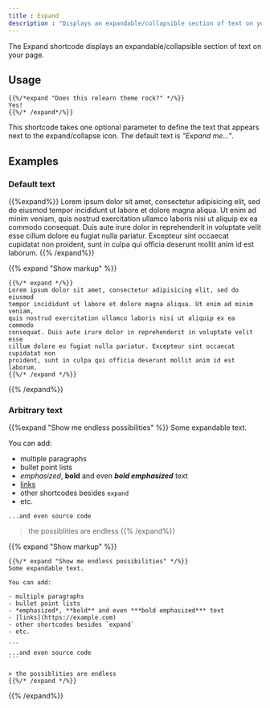 ```yaml
---
title : Expand
description : "Displays an expandable/collapsible section of text on your page"
---
```


The Expand shortcode displays an expandable/collapsible section of text on your page.

## Usage

````
{{%/*expand "Does this relearn theme rock?" */%}}
Yes!
{{%/* /expand*/%}}
````

This shortcode takes one optional parameter to define the text that appears next to the expand/collapse icon. The default text is *"Expand me..."*.

## Examples

### Default text

{{%expand%}}
Lorem ipsum dolor sit amet, consectetur adipisicing elit, sed do eiusmod
tempor incididunt ut labore et dolore magna aliqua. Ut enim ad minim veniam,
quis nostrud exercitation ullamco laboris nisi ut aliquip ex ea commodo
consequat. Duis aute irure dolor in reprehenderit in voluptate velit esse
cillum dolore eu fugiat nulla pariatur. Excepteur sint occaecat cupidatat non
proident, sunt in culpa qui officia deserunt mollit anim id est laborum.
{{% /expand%}}

{{% expand "Show markup" %}}
````
{{%/* expand */%}}
Lorem ipsum dolor sit amet, consectetur adipisicing elit, sed do eiusmod
tempor incididunt ut labore et dolore magna aliqua. Ut enim ad minim veniam,
quis nostrud exercitation ullamco laboris nisi ut aliquip ex ea commodo
consequat. Duis aute irure dolor in reprehenderit in voluptate velit esse
cillum dolore eu fugiat nulla pariatur. Excepteur sint occaecat cupidatat non
proident, sunt in culpa qui officia deserunt mollit anim id est laborum.
{{%/* /expand */%}}
````
{{% /expand%}}

### Arbitrary text

{{%expand "Show me endless possibilities" %}}
Some expandable text.

You can add:

- multiple paragraphs
- bullet point lists
- *emphasized*, **bold** and even ***bold emphasized*** text
- [links](https://example.com)
- other shortcodes besides `expand`
- etc.

```
...and even source code
```

> the possiblities are endless
{{% /expand%}}

{{% expand "Show markup" %}}
````
{{%/* expand "Show me endless possibilities" */%}}
Some expandable text.

You can add:

- multiple paragraphs
- bullet point lists
- *emphasized*, **bold** and even ***bold emphasized*** text
- [links](https://example.com)
- other shortcodes besides `expand`
- etc.

```
...and even source code
```

> the possiblities are endless
{{%/* /expand */%}}
````
{{% /expand%}}

